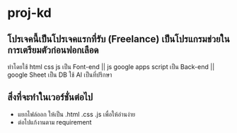 # proj-kd

## โปรเจคนี้เป็นโปรเจคแรกที่รับ (Freelance) เป็นโปรแกรมช่วยในการเตรียมตัวก่อนฟอกเลือด

ทำโดยใช้ html css js เป็น Font-end  ||  js google apps script เป็น Back-end  ||  google Sheet เป็น DB
ใช้ AI เป็นที่ปรึกษา

## สิ่งที่จะทำในเวอร์ชั่นต่อไป
- แยกไฟล์ออก ให้เป็น .html .css .js เพื่อให้อ่านง่าย
- ต่อไปแก้งานตาม requirement 
